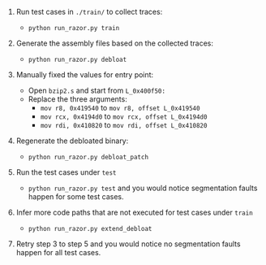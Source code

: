 1. Run test cases in `./train/` to collect traces:
	- `python run_razor.py train`

2. Generate the assembly files based on the collected traces:
	- `python run_razor.py debloat`

3. Manually fixed the values for entry point:
	- Open `bzip2.s` and start from `L_0x400f50:`
	- Replace the three arguments: 
		- `mov r8, 0x419540` to `mov r8, offset L_0x419540`
		- `mov rcx, 0x4194d0` to `mov rcx, offset L_0x4194d0`
		- `mov rdi, 0x410820` to `mov rdi, offset L_0x410820`

4. Regenerate the debloated binary:
	- `python run_razor.py debloat_patch`	

5. Run the test cases under `test`
	- `python run_razor.py test` and you would notice segmentation faults happen for some test cases.

6. Infer more code paths that are not executed for test cases under `train`
	- `python run_razor.py extend_debloat`

7. Retry step 3 to step 5 and you would notice no segmentation faults happen for all test cases.
